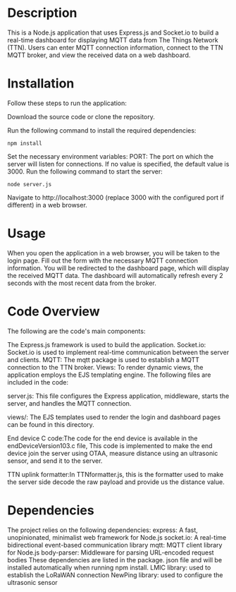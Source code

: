 # Description
This is a Node.js application that uses Express.js and Socket.io to build a real-time dashboard for displaying MQTT data from The Things Network (TTN). Users can enter MQTT connection information, connect to the TTN MQTT broker, and view the received data on a web dashboard.


# Installation
Follow these steps to run the application:

Download the source code or clone the repository.

Run the following command to install the required dependencies:

`npm install`

Set the necessary environment variables:
PORT: The port on which the server will listen for connections. If no value is specified, the default value is 3000.
Run the following command to start the server:

`node server.js`

Navigate to http://localhost:3000 (replace 3000 with the configured port if different) in a web browser.

# Usage
When you open the application in a web browser, you will be taken to the login page.
Fill out the form with the necessary MQTT connection information.
You will be redirected to the dashboard page, which will display the received MQTT data.
The dashboard will automatically refresh every 2 seconds with the most recent data from the broker.

# Code Overview
The following are the code's main components:

The Express.js framework is used to build the application.
Socket.io: Socket.io is used to implement real-time communication between the server and clients.
MQTT: The mqtt package is used to establish a MQTT connection to the TTN broker.
Views: To render dynamic views, the application employs the EJS templating engine.
The following files are included in the code:

server.js: This file configures the Express application, middleware, starts the server, and handles the MQTT connection.

views/: The EJS templates used to render the login and dashboard pages can be found in this directory.

End device C code:The code for the end device is available in the endDeviceVersion103.c file, This code is implemented to make the end device join the server using OTAA, measure distance using an ultrasonic sensor, and send it to the server.

TTN uplink formatter:In TTNformatter.js, this is the formatter used to make the server side decode the raw payload and provide us the distance value.

# Dependencies
The project relies on the following dependencies:
express: A fast, unopinionated, minimalist web framework for Node.js
socket.io: A real-time bidirectional event-based communication library
mqtt: MQTT client library for Node.js
body-parser: Middleware for parsing URL-encoded request bodies
These dependencies are listed in the package. json file and will be installed automatically when running npm install.
LMIC library: used to establish the LoRaWAN connection 
NewPing library: used to configure the ultrasonic sensor
